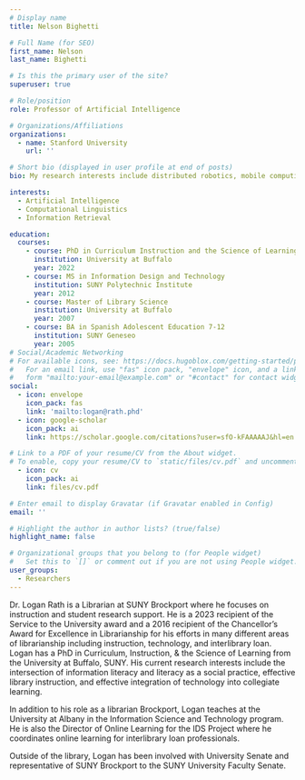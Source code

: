 ```yaml
---
# Display name
title: Nelson Bighetti

# Full Name (for SEO)
first_name: Nelson
last_name: Bighetti

# Is this the primary user of the site?
superuser: true

# Role/position
role: Professor of Artificial Intelligence

# Organizations/Affiliations
organizations:
  - name: Stanford University
    url: ''

# Short bio (displayed in user profile at end of posts)
bio: My research interests include distributed robotics, mobile computing and programmable matter.

interests:
  - Artificial Intelligence
  - Computational Linguistics
  - Information Retrieval

education:
  courses:
    - course: PhD in Curriculum Instruction and the Science of Learning
      institution: University at Buffalo
      year: 2022
    - course: MS in Information Design and Technology
      institution: SUNY Polytechnic Institute
      year: 2012
    - course: Master of Library Science
      institution: University at Buffalo
      year: 2007
    - course: BA in Spanish Adolescent Education 7-12
      institution: SUNY Geneseo
      year: 2005
# Social/Academic Networking
# For available icons, see: https://docs.hugoblox.com/getting-started/page-builder/#icons
#   For an email link, use "fas" icon pack, "envelope" icon, and a link in the
#   form "mailto:your-email@example.com" or "#contact" for contact widget.
social:
  - icon: envelope
    icon_pack: fas
    link: 'mailto:logan@rath.phd'
  - icon: google-scholar
    icon_pack: ai
    link: https://scholar.google.com/citations?user=sfO-kFAAAAAJ&hl=en

# Link to a PDF of your resume/CV from the About widget.
# To enable, copy your resume/CV to `static/files/cv.pdf` and uncomment the lines below.
  - icon: cv
    icon_pack: ai
    link: files/cv.pdf

# Enter email to display Gravatar (if Gravatar enabled in Config)
email: ''

# Highlight the author in author lists? (true/false)
highlight_name: false

# Organizational groups that you belong to (for People widget)
#   Set this to `[]` or comment out if you are not using People widget.
user_groups:
  - Researchers
---
```


Dr. Logan Rath is a Librarian at SUNY Brockport where he focuses on instruction and student research support. He is a 2023 recipient of the Service to the University award and a 2016 recipient of the Chancellor’s Award for Excellence in Librarianship for his efforts in many different areas of librarianship including instruction, technology, and interlibrary loan. Logan has a PhD in Curriculum, Instruction, & the Science of Learning from the University at Buffalo, SUNY. His current research interests include the intersection of information literacy and literacy as a social practice, effective library instruction, and effective integration of technology into collegiate learning.

In addition to his role as a librarian Brockport, Logan teaches at the University at Albany in the Information Science and Technology program. He is also the Director of Online Learning for the IDS Project where he coordinates online learning for interlibrary loan professionals.

Outside of the library, Logan has been involved with University Senate and representative of SUNY Brockport to the SUNY University Faculty Senate.